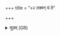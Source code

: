 +++
title = "०२ तक्मन् यं ते"

+++
<details><summary>मूलम् (GR)</summary>

तक्मन् यं ते क्षेत्रभागम्  
अपाभजं पृथिव्याः पूर्वे अर्धे ।  
अतिहाय तम् अथ नो हिनस्सि  
ग्राहिः किल त्वा ग्रहीष्यति किलासशीर्षः ॥
</details>
